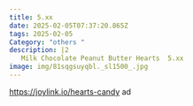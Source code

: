 ```yaml
---
title: 5.xx
date: 2025-02-05T07:37:20.865Z
tags: 2025-02-05
Category: "others "
description: |2
   Milk Chocolate Peanut Butter Hearts  5.xx
image: img/81sqgsuyqbl._sl1500_.jpg
---
```

https://joylink.io/hearts-candy  ad